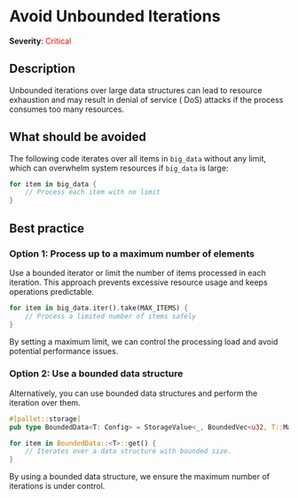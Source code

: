 # Avoid Unbounded Iterations

**Severity**: <span style="color:red;">Critical</span>

## Description

Unbounded iterations over large data structures can lead to resource exhaustion and may result in denial of service (
DoS) attacks if the process consumes too many resources.

## What should be avoided

The following code iterates over all items in `big_data` without any limit, which can overwhelm system resources if
`big_data` is large:

```rust
for item in big_data {
    // Process each item with no limit
}
```

## Best practice

### Option 1: Process up to a maximum number of elements

Use a bounded iterator or limit the number of items processed in each iteration. This approach prevents excessive
resource usage and keeps operations predictable.

```rust
for item in big_data.iter().take(MAX_ITEMS) {
    // Process a limited number of items safely
}
```

By setting a maximum limit, we can control the processing load and avoid potential performance issues.

### Option 2: Use a bounded data structure

Alternatively, you can use bounded data structures and perform the iteration over them.

```rust
#[pallet::storage]
pub type BoundedData<T: Config> = StorageValue<_, BoundedVec<u32, T::MaxEntries>>;

for item in BoundedData::<T>::get() {
    // Iterates over a data structure with bounded size.
}
```

By using a bounded data structure, we ensure the maximum number of iterations is under control.
